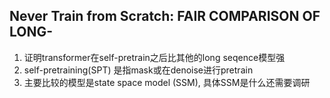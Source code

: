 ## Never Train from Scratch: FAIR COMPARISON OF LONG-
1. 证明transformer在self-pretrain之后比其他的long seqence模型强
2. self-pretraining(SPT) 是指mask或在denoise进行pretrain
3. 主要比较的模型是state space model (SSM), 具体SSM是什么还需要调研